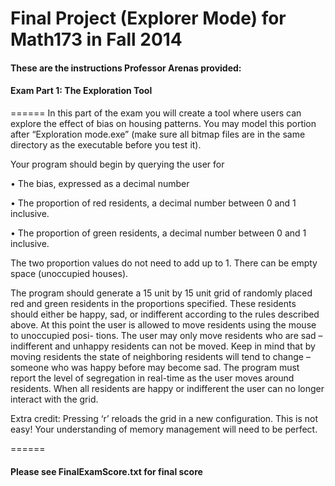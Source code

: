 # Final Project (Explorer Mode) for Math173 in Fall 2014

#### These are the instructions Professor Arenas provided:

####  Exam Part 1: The Exploration Tool

======
In this part of the exam you will create a tool where users can explore the effect of bias
on housing patterns. You may model this portion after “Exploration mode.exe” (make
sure all bitmap files are in the same directory as the executable before you test it).

Your program should begin by querying the user for

• The bias, expressed as a decimal number

• The proportion of red residents, a decimal number between 0 and 1 inclusive.

• The proportion of green residents, a decimal number between 0 and 1 inclusive.

The two proportion values do not need to add up to 1. There can be empty space
(unoccupied houses).

The program should generate a 15 unit by 15 unit grid of randomly placed red and green
residents in the proportions specified. These residents should either be happy, sad, or
indifferent according to the rules described above.  At this point the user is allowed to move residents using the mouse to unoccupied posi-
tions. The user may only move residents who are sad – indifferent and unhappy residents
can not be moved. Keep in mind that by moving residents the state of neighboring
residents will tend to change – someone who was happy before may become sad.
The program must report the level of segregation in real-time as the user moves around
residents. When all residents are happy or indifferent the user can no longer interact with
the grid.

Extra credit: Pressing ‘r’ reloads the grid in a new configuration. This is not easy! Your understanding of memory management will need to be perfect.

======

#### Please see FinalExamScore.txt for final score